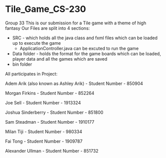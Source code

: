 # Tile_Game_CS-230
Group 33
This is our submission for a Tile game with a theme of high fantasy
Our Files are split into 4 sections:
- SRC - which holds all the java class and fxml files which can be loaded up to execute the game
  - ApplicationController.java can be excuted to run the game
- Data folder - holds the format for the game boards which can be loaded, player data and all the games which are saved
- bin folder

All participates in Project:

Adem Arik (also known as Ashley Arik) - Student Number - 850904

Morgan Firkins - Student Number - 852264

Joe Sell - Student Number - 1913324

Joshua Sinderberry - Student Number - 851800

Sam Steadman - Student Number - 1910177

Milan Tiji - Student Number - 980334

Fai Tong - Student Number - 1909787

Alexander Ullman - Student Number - 851732
